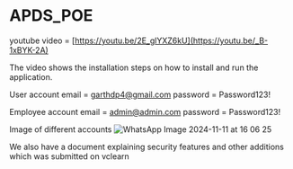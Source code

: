 # APDS_POE

youtube video = [https://youtu.be/2E_glYXZ6kU](https://youtu.be/_B-1xBYK-2A)


The video shows the installation steps on how to install and run the application.

User account 
email = garthdp4@gmail.com
password = Password123!

Employee account
email = admin@admin.com
password = Password123!

Image of different accounts
![WhatsApp Image 2024-11-11 at 16 06 25](https://github.com/user-attachments/assets/6e2cd92e-9437-41ed-a661-7ab3f274a2da)

We also have a document explaining security features and other additions which was submitted on vclearn
